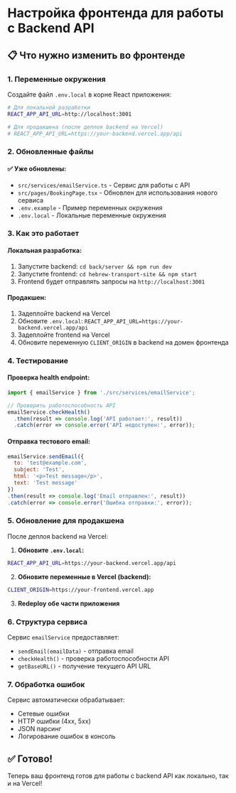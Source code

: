 # Настройка фронтенда для работы с Backend API

## 📋 Что нужно изменить во фронтенде

### 1. Переменные окружения

Создайте файл `.env.local` в корне React приложения:

```bash
# Для локальной разработки
REACT_APP_API_URL=http://localhost:3001

# Для продакшена (после деплоя backend на Vercel)
# REACT_APP_API_URL=https://your-backend.vercel.app/api
```

### 2. Обновленные файлы

#### ✅ Уже обновлены:
- `src/services/emailService.ts` - Сервис для работы с API
- `src/pages/BookingPage.tsx` - Обновлен для использования нового сервиса
- `.env.example` - Пример переменных окружения
- `.env.local` - Локальные переменные окружения

### 3. Как это работает

#### Локальная разработка:
1. Запустите backend: `cd back/server && npm run dev`
2. Запустите frontend: `cd hebrew-transport-site && npm start`
3. Frontend будет отправлять запросы на `http://localhost:3001`

#### Продакшен:
1. Задеплойте backend на Vercel
2. Обновите `.env.local`: `REACT_APP_API_URL=https://your-backend.vercel.app/api`
3. Задеплойте frontend на Vercel
4. Обновите переменную `CLIENT_ORIGIN` в backend на домен фронтенда

### 4. Тестирование

#### Проверка health endpoint:
```javascript
import { emailService } from './src/services/emailService';

// Проверить работоспособность API
emailService.checkHealth()
  .then(result => console.log('API работает:', result))
  .catch(error => console.error('API недоступен:', error));
```

#### Отправка тестового email:
```javascript
emailService.sendEmail({
  to: 'test@example.com',
  subject: 'Test',
  html: '<p>Test message</p>',
  text: 'Test message'
})
.then(result => console.log('Email отправлен:', result))
.catch(error => console.error('Ошибка отправки:', error));
```

### 5. Обновление для продакшена

После деплоя backend на Vercel:

1. **Обновите `.env.local`:**
```bash
REACT_APP_API_URL=https://your-backend.vercel.app/api
```

2. **Обновите переменные в Vercel (backend):**
```bash
CLIENT_ORIGIN=https://your-frontend.vercel.app
```

3. **Redeploy обе части приложения**

### 6. Структура сервиса

Сервис `emailService` предоставляет:
- `sendEmail(emailData)` - отправка email
- `checkHealth()` - проверка работоспособности API
- `getBaseURL()` - получение текущего API URL

### 7. Обработка ошибок

Сервис автоматически обрабатывает:
- Сетевые ошибки
- HTTP ошибки (4xx, 5xx)
- JSON парсинг
- Логирование ошибок в консоль

## ✅ Готово!

Теперь ваш фронтенд готов для работы с backend API как локально, так и на Vercel!